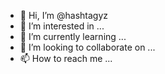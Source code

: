 - 👋 Hi, I’m @hashtagyz
- 👀 I’m interested in ...
- 🌱 I’m currently learning ...
- 💞️ I’m looking to collaborate on ...
- 📫 How to reach me ...

<!---
hashtagyz/hashtagyz is a ✨ special ✨ repository because its `README.md` (this file) appears on your GitHub profile.
You can click the Preview link to take a look at your changes.
--->
